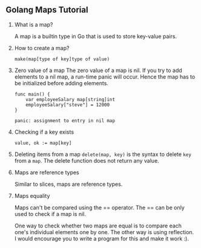 ## Golang Maps Tutorial
1. What is a map?

    A map is a builtin type in Go that is used to store key-value pairs.

2. How to create a map?
    ```
    make(map[type of key]type of value)
    ```

3. Zero value of a map
    The zero value of a map is nil. If you try to add elements to a nil map, a run-time panic will occur. Hence the map has to be initialized before adding     elements.

    ```
    func main() {
        var employeeSalary map[string]int
        employeeSalary["steve"] = 12000
    }
    ```
    ``panic: assignment to entry in nil map``

4. Checking if a key exists
    ```
    value, ok := map[key]
    ```

5. Deleting items from a map
    ```delete(map, key)``` is the syntax to delete ```key``` from a ```map```. The delete function does not return any value.

6. Maps are reference types

    Similar to slices, maps are reference types.


7. Maps equality

    Maps can't be compared using the == operator. The == can be only used to check if a map is nil.

    One way to check whether two maps are equal is to compare each one's individual elements one by one. The other way is using reflection. I would encourage you to write a program for this and make it work :).